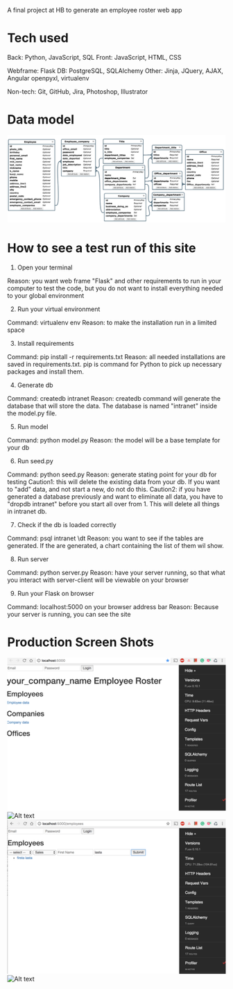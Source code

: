 A final project at HB to generate an employee roster web app

# Tech used
Back: Python, JavaScript, SQL
Front: JavaScript, HTML, CSS

Webframe: Flask
DB: PostgreSQL, SQLAlchemy
Other: Jinja, JQuery, AJAX, Angular
openpyxl, virtualenv

Non-tech:
Git, GitHub, Jira, Photoshop, Illustrator

# Data model
![Alt text](/static/img/model.jpg?raw=true "Optional Title")

# How to see a test run of this site

1. Open your terminal

Reason: you want web frame "Flask" and other requirements to run in your computer to test the code, but you do not want to install everything needed to your global environment

2. Run your virtual environment

Command: virtualenv env
Reason: to make the installation run in a limited space

3. Install requirements

Command: pip install -r requirements.txt
Reason: all needed installations are saved in requirements.txt. pip is command for Python to pick up necessary packages and install them.

4. Generate db

Command: createdb intranet
Reason: createdb command will generate the database that will store the data. The database is named "intranet" inside the model.py file. 

5. Run model

Command: python model.py
Reason: the model will be a base template for your db

6. Run seed.py

Command: python seed.py
Reason: generate stating point for your db for testing
Caution1: this will delete the existing data from your db. If you want to "add" data, and not start a new, do not do this.
Caution2: if you have generated a database previously and want to eliminate all data, you have to "dropdb intranet" before you start all over from 1. This will delete all things in intranet db.

7. Check if the db is loaded correctly

Command: psql intranet
         \dt
Reason: you want to see if the tables are generated. If the are generated, a chart containing the list of them wil show.

8. Run server

Command: python server.py
Reason: have your server running, so that what you interact with server-client will be viewable on your browser

9. Run your Flask on browser

Command: localhost:5000 on your browser address bar
Reason: Because your server is running, you can see the site


# Production Screen Shots

![Alt text](/production_screen_shots/localhost5000.png?raw=true "Optional Title")
![Alt text](/static/img/employees.png?raw=true "Optional Title")
![Alt text](/production_screen_shots/employees_multiple_search.png?raw=true "Optional Title")
![Alt text](/static/img/employees1_employee_info?raw=true "Optional Title")


